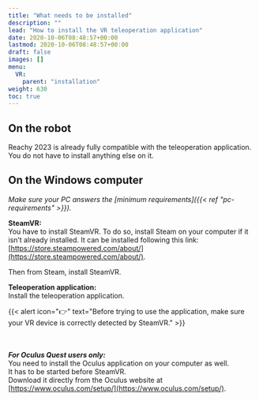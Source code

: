 ```yaml
---
title: "What needs to be installed"
description: ""
lead: "How to install the VR teleoperation application"
date: 2020-10-06T08:48:57+00:00
lastmod: 2020-10-06T08:48:57+00:00
draft: false
images: []
menu:
  VR:
    parent: "installation"
weight: 630
toc: true
---
```


## On the robot

Reachy 2023 is already fully compatible with the teleoperation application. You do not have to install anything else on it.

## On the Windows computer

*Make sure your PC answers the [minimum requirements]({{< ref "pc-requirements" >}}).*

**SteamVR:**  
You have to install SteamVR.
To do so, install Steam on your computer if it isn’t already installed. It can be installed following this link: [https://store.steampowered.com/about/](https://store.steampowered.com/about/).  

Then from Steam, install SteamVR.  

**Teleoperation application:**  
Install the teleoperation application.

{{< alert icon="👉" text="Before trying to use the application, make sure your VR device is correctly detected by SteamVR." >}}

<br></br>
***For Oculus Quest users only:***  
You need to install the Oculus application on your computer as well.  
It has to be started before SteamVR.  
Download it directly from the Oculus website at [https://www.oculus.com/setup/](https://www.oculus.com/setup/).
